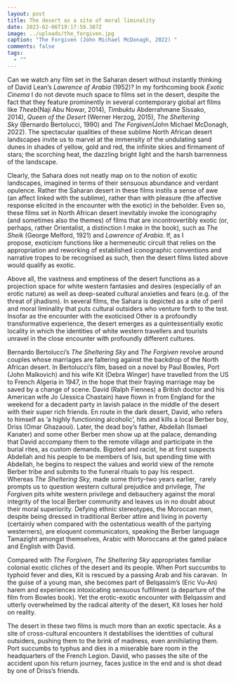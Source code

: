 ```yaml
---
layout: post
title: The desert as a site of moral liminality
date: 2023-02-06T19:17:59.387Z
image: ../uploads/the_forgiven.jpg
caption: "The Forgiven (John Michael McDonagh, 2022) "
comments: false
tags:
  - ""
---
```

Can we watch any film set in the Saharan desert without instantly thinking of David Lean’s *Lawrence of Arabia* (1952)? In my forthcoming book *Exotic Cinema* I do not devote much space to films set in the desert, despite the fact that they feature prominently in several contemporary global art films like *Theeb*(Naji Abu Nowar, 2014), *Timbuktu* Abderrahmane Sissako, 2014), *Queen of the Desert* (Werner Herzog, 2015), *The Sheltering Sky* (Bernardo Bertolucci, 1990) and *The Forgiven*(John Michael McDonagh, 2022). The spectacular qualities of these sublime North African desert landscapes invite us to marvel at the immensity of the undulating sand dunes in shades of yellow, gold and red, the infinite skies and firmament of stars; the scorching heat, the dazzling bright light and the harsh barrenness of the landscape. 

Clearly, the Sahara does not neatly map on to the notion of exotic landscapes, imagined in terms of their sensuous abundance and verdant opulence. Rather the Saharan desert in these films instils a sense of awe (an affect linked with the sublime), rather than with pleasure (the affective response elicited in the encounter with the exotic) in the beholder. Even so, these films set in North African desert inevitably invoke the iconography (and sometimes also the themes) of films that are incontrovertibly exotic (or, perhaps, rather Orientalist, a distinction I make in the book), such as *The Sheik* (George Melford, 1921) and *Lawrence of Arabia*. If, as I propose, exoticism functions like a hermeneutic circuit that relies on the appropriation and reworking of established iconographic conventions and narrative tropes to be recognised as such, then the desert films listed above would qualify as exotic. 

Above all, the vastness and emptiness of the desert functions as a projection space for white western fantasies and desires (especially of an erotic nature) as well as deep-seated cultural anxieties and fears (e.g. of the threat of jihadism). In several films, the Sahara is depicted as a site of peril and moral liminality that puts cultural outsiders who venture forth to the test. Insofar as the encounter with the exoticised Other is a profoundly transformative experience, the desert emerges as a quintessentially exotic locality in which the identities of white western travellers and tourists unravel in the close encounter with profoundly different cultures. 

Bernardo Bertolucci’s *The Sheltering Sky* and *The Forgiven* revolve around couples whose marriages are faltering against the backdrop of the North African desert. In Bertolucci’s film, based on a novel by Paul Bowles, Port (John Malkovich) and his wife Kit (Debra Winger) have travelled from the US to French Algeria in 1947, in the hope that their fraying marriage may be saved by a change of scene. David (Ralph Fiennes) a British doctor and his American wife Jo (Jessica Chastain) have flown in from England for the weekend for a decadent party in lavish palace in the middle of the desert with their super rich friends. En route in the dark desert, David, who refers to himself as ‘a highly functioning alcoholic’, hits and kills a local Berber boy, Driss (Omar Ghazaoui). Later, the dead boy’s father, Abdellah (Ismael Kanater) and some other Berber men show up at the palace, demanding that David accompany them to the remote village and participate in the burial rites, as custom demands. Bigoted and racist, he at first suspects Abdellah and his people to be members of Isis, but spending time with Abdellah, he begins to respect the values and world view of the remote Berber tribe and submits to the funeral rituals to pay his respect. Whereas *The Sheltering Sky,* made some thirty-two years earlier,  rarely prompts us to question western cultural prejudice and privilege, *The Forgiven* pits white western privilege and debauchery against the moral integrity of the local Berber community and leaves us in no doubt about their moral superiority. Defying ethnic stereotypes, the Moroccan men, despite being dressed in traditional Berber attire and living in poverty (certainly when compared with the ostentatious wealth of the partying westerners), are eloquent communicators, speaking the Berber language Tamazight amongst themselves, Arabic with Moroccans at the gated palace and English with David. 

Compared with *The Forgiven*, *The Sheltering Sky* appropriates familiar colonial exotic cliches of the desert and its people. When Port succumbs to typhoid fever and dies, Kit is rescued by a passing Arab and his caravan.  In the guise of a young man, she becomes part of Belqassim’s (Eric Vu-An) harem and experiences intoxicating sensuous fulfilment (a departure of the film from Bowles book). Yet the erotic-exotic encounter with Belqassim and utterly overwhelmed by the radical alterity of the desert, Kit loses her hold on reality. 

The desert in these two films is much more than an exotic spectacle. As a site of cross-cultural encounters it destabilises the identities of cultural outsiders, pushing them to the brink of madness, even annihilating them. Port succumbs to typhus and dies in a miserable bare room in the headquarters of the French Legion. David, who passes the site of the accident upon his return journey, faces justice in the end and is shot dead by one of Driss’s friends.